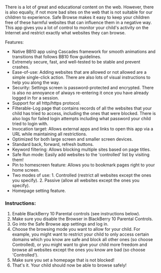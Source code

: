 There is a lot of great and educational content on the web. However, there is also equally, if not more bad sites on the web that is not suitable for our children to experience. Safe Browse makes it easy to keep your children free of these harmful websites that can influence them in a negative way. This app gives you a lot of control to monitor your child's activity on the Internet and restrict exactly what websites they can browse.

Features:
  * Native BB10 app using Cascades framework for smooth animations and transitions that follows BB10 flow guidelines.
  * Extremely secure, fast, and well-tested to be stable and prevent crashes.
  * Ease-of-use: Adding websites that are allowed or not allowed are a simple single-click action. There are also lots of visual instructions to help you along the way.
  * Security: Settings screen is password-protected and encrypted. There is also no annoyance of always re-entering it once you have already logged in for a session.
  * Support for all http/https protocol.
  * Filterable-Log page that contains records of all the websites that your child has tried to access, including the ones that were blocked. There is also logs for failed login attempts including what password your child tried to login with.
  * Invocation target: Allows external apps and links to open this app via a URL while maintaining all restrictions.
  * Optimized for both large screen and smaller screen devices.
  * Standard back, forward, refresh buttons.
  * Keyword filtering: Allows blocking multiple sites based on page titles.
  * Safe Run mode: Easily add websites to the 'controlled' list by visiting them!
  * Pin to homescreen feature: Allows you to bookmark pages right to your home screen.
  * Two modes of use: 1. Controlled (restrict all websites except the ones you specify). 2. Passive (allow all websites except the ones you specify).
  * Homepage setting feature.

### Instructions: ###
  1. Enable BlackBerry 10 Parental controls (see instructions below).
  1. Make sure you disable the Browser in BlackBerry 10 Parental Controls.
  1. Go into the Safe Browse app settings and log in.
  1. Choose the browsing mode you want to allow for your child. For example, you might want to restrict your child to only access certain domains which you know are safe and block all other ones (so choose Controlled), or you might want to give your child more freedom and browse all websites except the ones you know are bad (so choose 'Controlled').
  1. Make sure you set a homepage that is not blocked!
  1. That's it. Your child should now be able to browse safely!